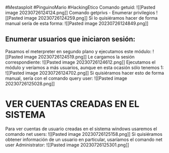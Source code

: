 #Mestasploit #PinguinoMario #HackingEtico 
Comando getuid:
![[Pasted image 20230726124124.png]]
Comando getprivs - Enumerar privilegios
![[Pasted image 20230726124259.png]]
Si lo quisiéramos hacer de forma manual sería de esta forma:
![[Pasted image 20230726124849.png]]
## Enumerar usuarios que iniciaron sesión:
Pasamos el meterpreter en segundo plano y ejecutamos este módulo:
![[Pasted image 20230726124519.png]]
Le cargamos la sesión correspondiente:
![[Pasted image 20230726124612.png]]
Ejecutamos el módulo y veríamos a más usuarios, aunque en esta ocasión sólo tenemos 1:
![[Pasted image 20230726124702.png]]
Si quisiéramos hacer esto de forma manual, sería con el comando query user:
![[Pasted image 20230726125028.png]]
# VER CUENTAS CREADAS EN EL SISTEMA
Para ver cuentas de usuario creadas en el sistema windows usaremos el comando net users:
![[Pasted image 20230726125158.png]]
Si quisiéramos obtener información de un usuario en particular, usaríamos el comando net user Administrator:
![[Pasted image 20230726125301.png]]
